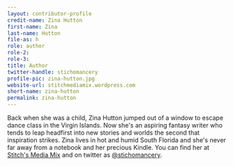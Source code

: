 ```yaml
---
layout: contributor-profile
credit-name: Zina Hutton
first-name: Zina
last-name: Hutton
file-as: h
role: author
role-2:
role-3:
title: Author
twitter-handle: stichomancery
profile-pic: zina-hutton.jpg
website-url: stitchmediamix.wordpress.com
short-name: zina-hutton
permalink: zina-hutton
---
```

Back when she was a child, Zina Hutton jumped out of a window to escape dance class in the Virgin Islands. Now she's an aspiring fantasy writer who tends to leap headfirst into new stories and worlds the second that inspiration strikes. Zina lives in hot and humid South Florida and she's never far away from a notebook and her precious Kindle.  You can find her at [Stitch's Media Mix](https://stitchmediamix.wordpress.com/) and on twitter as [@stichomancery](https://twitter.com/stichomancery).
